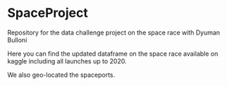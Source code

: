 # SpaceProject
Repository for the data challenge project on the space race with Dyuman Bulloni

Here you can find the updated dataframe on the space race available on kaggle including all launches up to 2020.

We also geo-located the spaceports.

